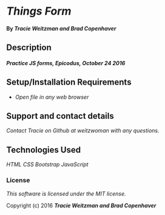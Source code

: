 # _Things Form_

#### By _**Tracie Weitzman and Brad Copenhaver**_

## Description

#### _Practice JS forms, Epicodus, October 24 2016_

## Setup/Installation Requirements

* _Open file in any web browser_

## Support and contact details

_Contact Tracie on Github at weitzwoman with any questions._

## Technologies Used

_HTML_
_CSS_
_Bootstrap_
_JavaScript_

### License

*This software is licensed under the MIT license.*

Copyright (c) 2016 **_Tracie Weitzman and Brad Copenhaver_**
